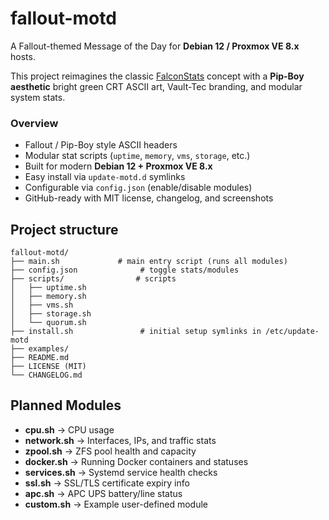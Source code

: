 # fallout-motd


A Fallout-themed Message of the Day for **Debian 12 / Proxmox VE 8.x** hosts.  

This project reimagines the classic [FalconStats](https://github.com/Heholord/FalconStats) concept with a **Pip-Boy aesthetic** bright green CRT ASCII art, Vault-Tec branding, and modular system stats.


### Overview
- Fallout / Pip-Boy style ASCII headers  
- Modular stat scripts (`uptime`, `memory`, `vms`, `storage`, etc.)  
- Built for modern **Debian 12 + Proxmox VE 8.x**  
- Easy install via `update-motd.d` symlinks  
- Configurable via `config.json` (enable/disable modules)  
- GitHub-ready with MIT license, changelog, and screenshots  



## Project structure
```
fallout-motd/
├── main.sh             # main entry script (runs all modules)
├── config.json              # toggle stats/modules
├── scripts/                # scripts
│   ├── uptime.sh
│   ├── memory.sh
│   ├── vms.sh
│   ├── storage.sh
│   └── quorum.sh
├── install.sh               # initial setup symlinks in /etc/update-motd
├── examples/                
├── README.md
├── LICENSE (MIT)
└── CHANGELOG.md
```

##  Planned Modules 
- **cpu.sh** → CPU usage 
- **network.sh** → Interfaces, IPs, and traffic stats  
- **zpool.sh** → ZFS pool health and capacity  
- **docker.sh** → Running Docker containers and statuses  
- **services.sh** → Systemd service health checks  
- **ssl.sh** → SSL/TLS certificate expiry info  
- **apc.sh** → APC UPS battery/line status  
- **custom.sh** → Example user-defined module 
